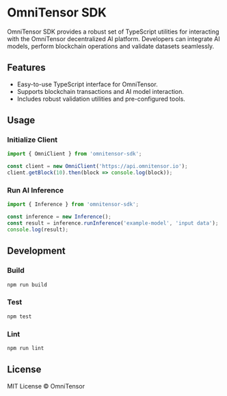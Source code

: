 
# OmniTensor SDK

OmniTensor SDK provides a robust set of TypeScript utilities for interacting with the OmniTensor decentralized AI platform. Developers can integrate AI models, perform blockchain operations and validate datasets seamlessly.

## Features

- Easy-to-use TypeScript interface for OmniTensor.
- Supports blockchain transactions and AI model interaction.
- Includes robust validation utilities and pre-configured tools.

## Usage

### Initialize Client
```typescript
import { OmniClient } from 'omnitensor-sdk';

const client = new OmniClient('https://api.omnitensor.io');
client.getBlock(10).then(block => console.log(block));
```

### Run AI Inference
```typescript
import { Inference } from 'omnitensor-sdk';

const inference = new Inference();
const result = inference.runInference('example-model', 'input data');
console.log(result);
```

## Development

### Build
```bash
npm run build
```

### Test
```bash
npm test
```

### Lint
```bash
npm run lint
```

## License

MIT License © OmniTensor
